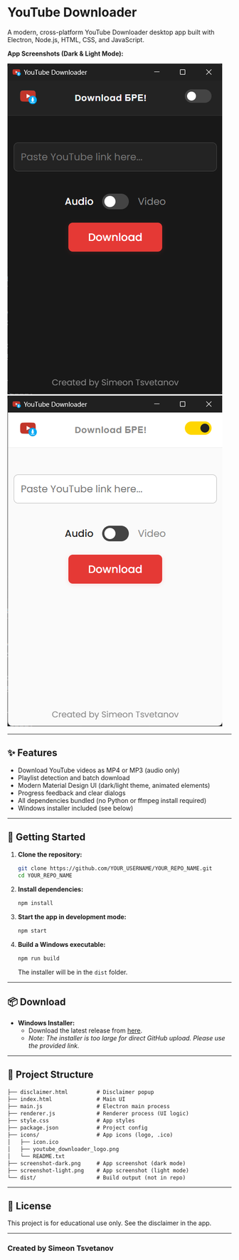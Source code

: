 # YouTube Downloader

A modern, cross-platform YouTube Downloader desktop app built with Electron, Node.js, HTML, CSS, and JavaScript.

**App Screenshots (Dark & Light Mode):**

![Dark mode](screenshot-dark.png)
![Light mode](screenshot-light.png)

---

## ✨ Features

- Download YouTube videos as MP4 or MP3 (audio only)
- Playlist detection and batch download
- Modern Material Design UI (dark/light theme, animated elements)
- Progress feedback and clear dialogs
- All dependencies bundled (no Python or ffmpeg install required)
- Windows installer included (see below)

---

## 🚀 Getting Started

1. **Clone the repository:**

   ```sh
   git clone https://github.com/YOUR_USERNAME/YOUR_REPO_NAME.git
   cd YOUR_REPO_NAME
   ```

2. **Install dependencies:**

   ```sh
   npm install
   ```

3. **Start the app in development mode:**

   ```sh
   npm start
   ```

4. **Build a Windows executable:**

   ```sh
   npm run build
   ```

   The installer will be in the `dist` folder.

---

## 📦 Download

- **Windows Installer:**
  - Download the latest release from [here](https://drive.google.com/file/d/1ZXVPRsLxXcPu5wmVXbPkcd_4XBiZq4Nb/view?usp=sharing).
  - _Note: The installer is too large for direct GitHub upload. Please use the provided link._

---

## 📁 Project Structure

```text
├── disclaimer.html         # Disclaimer popup
├── index.html              # Main UI
├── main.js                 # Electron main process
├── renderer.js             # Renderer process (UI logic)
├── style.css               # App styles
├── package.json            # Project config
├── icons/                  # App icons (logo, .ico)
│   ├── icon.ico
│   ├── youtube_downloader_logo.png
│   └── README.txt
├── screenshot-dark.png     # App screenshot (dark mode)
├── screenshot-light.png    # App screenshot (light mode)
└── dist/                   # Build output (not in repo)
```

---

## 📝 License

This project is for educational use only. See the disclaimer in the app.

---

### Created by Simeon Tsvetanov

